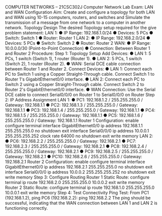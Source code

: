 COMPUTER NETWORKS – 21CSC302J
Computer Network Lab Exam: LAN and WAN Configuration
Aim:
Create and configure a topology for both LAN and WAN using 10-15 computers, routers, and switches and Simulate the transmission of a message from one network to a computer in another network.
Topology Design
The desired Topology setup required for the give problem statement:
LAN 1:
●	IP Range: 192.168.1.0/24
●	Devices: 5 PCs
●	Switch: Switch 1
●	Router: Router 1
LAN 2:
●	IP Range: 192.168.2.0/24
●	Devices: 5 PCs
●	Switch: Switch 2
●	Router: Router 2
WAN:
●	IP Range: 10.0.0.0/30 (Point-to-Point Connection)
●	Connection: Between Router 1 and Router 2
Procedure:
Step 1: Topology Setup
Add Devices:
●	LAN 1:
5 PCs, 1 switch (Switch 1), 1 router (Router 1).
●	LAN 2:
5 PCs, 1 switch (Switch 2), 1 router (Router 2).
●	WAN:
Serial DCE cable connection between Router 1 and Router 2.
Connect Devices:
●	LAN 1:
Connect each PC to Switch 1 using a Copper Straight-Through cable.
Connect Switch 1 to Router 1's GigabitEthernet0/0 interface.
●	LAN 2:
Connect each PC to Switch 2 using a Copper Straight-Through cable.
Connect Switch 2 to Router 2's GigabitEthernet0/0 interface.
●	WAN Connection:
Use the Serial DCE cable to connect Serial0/0/0 on Router 1 to Serial0/0/0 on Router 
Step 2: IP Address Assignment
LAN 1:
●	PC1: 192.168.1.2 / 255.255.255.0 / Gateway: 192.168.1.1
●	PC2: 192.168.1.3 / 255.255.255.0 / Gateway: 192.168.1.1
●	PC3: 192.168.1.4 / 255.255.255.0 / Gateway: 192.168.1.1
●	PC4: 192.168.1.5 / 255.255.255.0 / Gateway: 192.168.1.1
●	PC5: 192.168.1.6 / 255.255.255.0 / Gateway: 192.168.1.1
Router 1 Configuration:
enable
configure terminal
interface GigabitEthernet0/0
ip address 192.168.1.1 255.255.255.0
no shutdown
exit
interface Serial0/0/0
ip address 10.0.0.1 255.255.255.252
clock rate 64000
no shutdown
exit
write memory
LAN 2:
●	PC6: 192.168.2.2 / 255.255.255.0 / Gateway: 192.168.2.1
●	PC7: 192.168.2.3 / 255.255.255.0 / Gateway: 192.168.2.1
●	PC8: 192.168.2.4 / 255.255.255.0 / Gateway: 192.168.2.1
●	PC9: 192.168.2.5 / 255.255.255.0 / Gateway: 192.168.2.1
●	PC10: 192.168.2.6 / 255.255.255.0 / Gateway: 192.168.2.1
Router 2 Configuration:
enable
configure terminal
interface GigabitEthernet0/0
ip address 192.168.2.1 255.255.255.0
no shutdown
exit
interface Serial0/0/0
ip address 10.0.0.2 255.255.255.252
no shutdown
exit
write memory
Step 3: Configure Routing
Router 1 Static Route:
configure terminal
ip route 192.168.2.0 255.255.255.0 10.0.0.2
exit
write memory
Router 2 Static Route:
configure terminal
ip route 192.168.1.0 255.255.255.0 10.0.0.1
exit
write memory
Step 4: Test Connectivity
Ping Test: From PC1 (192.168.1.2), ping PC6 (192.168.2.2):
ping 192.168.2.2
The ping should be successful, indicating that the WAN connection between LAN 1 and LAN 2 is functioning correctly.
